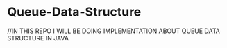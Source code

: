 # Queue-Data-Structure


//IN THIS REPO I WILL BE DOING IMPLEMENTATION ABOUT QUEUE DATA STRUCTURE IN JAVA

